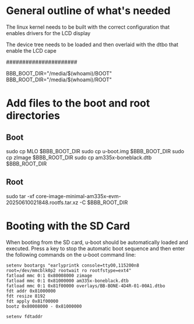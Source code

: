 
# General outline of what's needed

The linux kernel needs to be built with the correct configuration that enables drivers for the LCD display

The device tree needs to be loaded and then overlaid with the dtbo that enable the LCD cape







######################





BBB_BOOT_DIR="/media/$(whoami)/BOOT"
BBB_ROOT_DIR="/media/$(whoami)/ROOT"


# Add files to the boot and root directories

## Boot

sudo cp MLO $BBB_BOOT_DIR
sudo cp u-boot.img $BBB_BOOT_DIR
sudo cp zImage $BBB_ROOT_DIR
sudo cp am335x-boneblack.dtb $BBB_ROOT_DIR

## Root

sudo tar -xf core-image-minimal-am335x-evm-20250610021848.rootfs.tar.xz -C $BBB_ROOT_DIR





# Booting with the SD Card

When booting from the SD card, u-boot should be automatically loaded and executed. Press a key to stop the automatic boot sequence and then enter the following commands on the u-boot command line:

```
setenv bootargs "earlyprintk console=ttyO0,115200n8 root=/dev/mmcblk0p2 rootwait ro rootfstype=ext4"
fatload mmc 0:1 0x80008000 zimage
fatload mmc 0:1 0x81000000 am335x-boneblack.dtb
fatload mmc 0:1 0x81f00000 overlays/BB-BONE-4D4R-01-00A1.dtbo
fdt addr 0x81000000
fdt resize 8192
fdt apply 0x81f00000
bootz 0x80008000 - 0x81000000
```

```
setenv fdtaddr 
